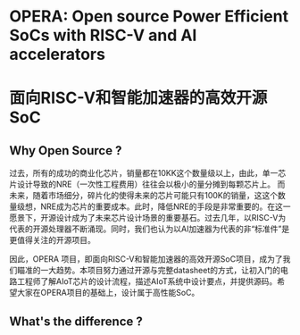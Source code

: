 # OPERA: Open source Power Efficient SoCs with RISC-V and AI accelerators
# 面向RISC-V和智能加速器的高效开源SoC

## Why Open Source ?

过去，所有的成功的商业化芯片，销量都在10KK这个数量级以上，由此，单一芯片设计导致的NRE（一次性工程费用）往往会以极小的量分摊到每颗芯片上。
而未来，随着市场细分，碎片化的使得未来的芯片可能只有100K的销量，这这个数量级想，NRE成为芯片的重要成本。此时，降低NRE的手段是非常重要的。在这一愿景下，开源设计成为了未来芯片设计场景的重要基石。过去几年，以RISC-V为代表的开源处理器不断涌现。同时，我们也认为以AI加速器为代表的非“标准件”是更值得关注的开源项目。

因此，OPERA 项目，即面向RISC-V和智能加速器的高效开源SoC项目，成为了我们瞄准的一大趋势。本项目努力通过开源与完整datasheet的方式，让初入门的电路工程师了解AIoT芯片的设计流程，描述AIoT系统中设计要点，并提供源码。希望大家在OPERA项目的基础上，设计属于高性能SoC。

## What's the difference ?
